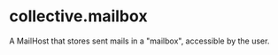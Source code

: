 collective.mailbox
==================

A MailHost that stores sent mails in a "mailbox", accessible by the user.